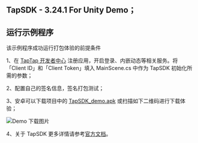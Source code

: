 ## TapSDK - 3.24.1 For Unity Demo；

## 运行示例程序

该示例程序成功运行打包体验的前提条件

1、在 [TapTap 开发者中心](https://developer.taptap.com/) 注册应用，开启登录、内嵌动态等相关服务。将「Client ID」和「Client Token」填入 MainScene.cs 中作为 TapSDK 初始化所需的参数；

2、配置自己的签名信息，签名打包测试；

3、安卓可以下载项目中的 [TapSDK_demo.apk](https://capacity-files.lcfile.com/2qbj4t11CeDTxfN1bujtt3OT4wu2xIP5/Tds_demo.apk) 或扫描如下二维码进行下载体验；

![Demo 下载图片](https://capacity-files.lcfile.com/Hhgbh9GNlBD4YFmXIwgaYyNfQloB5yww/unity_Tds_Demo.png)

4、关于 TapSDK 更多详情请参考[官方文档](https://developer.taptap.com/docs/sdk/)。

